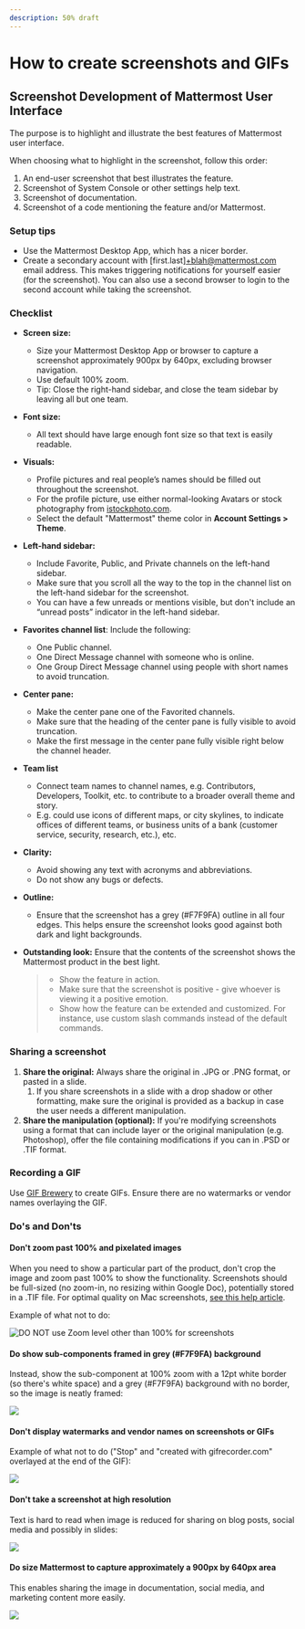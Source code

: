 ```yaml
---
description: 50% draft
---
```


# How to create screenshots and GIFs

## Screenshot Development of Mattermost User Interface

The purpose is to highlight and illustrate the best features of Mattermost user interface.

When choosing what to highlight in the screenshot, follow this order:

1. An end-user screenshot that best illustrates the feature.
2. Screenshot of System Console or other settings help text.
3. Screenshot of documentation.
4. Screenshot of a code mentioning the feature and/or Mattermost.

### Setup tips

* Use the Mattermost Desktop App, which has a nicer border.
* Create a secondary account with \[first.last\]+blah@mattermost.com email address. This makes triggering notifications for yourself easier \(for the screenshot\). You can also use a second browser to login to the second account while taking the screenshot.

### Checklist

* **Screen size:**
  * Size your Mattermost Desktop App or browser to capture a screenshot approximately 900px by 640px, excluding browser navigation.
  * Use default 100% zoom.
  * Tip: Close the right-hand sidebar, and close the team sidebar by leaving all but one team.
* **Font size:**
  * All text should have large enough font size so that text is easily readable.
* **Visuals:**
  * Profile pictures and real people’s names should be filled out throughout the screenshot.
  * For the profile picture, use either normal-looking Avatars or stock photography from [istockphoto.com](https://www.istockphoto.com/).
  * Select the default "Mattermost" theme color in **Account Settings > Theme**.
* **Left-hand sidebar:**
  * Include Favorite, Public, and Private channels on the left-hand sidebar.
  * Make sure that you scroll all the way to the top in the channel list on the left-hand sidebar for the screenshot.
  * You can have a few unreads or mentions visible, but don't include an “unread posts” indicator in the left-hand sidebar.
* **Favorites channel list**: Include the following:
  * One Public channel.
  * One Direct Message channel with someone who is online.
  * One Group Direct Message channel using people with short names to avoid truncation.
* **Center pane:**
  * Make the center pane one of the Favorited channels.
  * Make sure that the heading of the center pane is fully visible to avoid truncation.
  * Make the first message in the center pane fully visible right below the channel header.
* **Team list**
  * Connect team names to channel names, e.g. Contributors, Developers, Toolkit, etc. to contribute to a broader overall theme and story.
  * E.g. could use icons of different maps, or city skylines, to indicate offices of different teams, or business units of a bank (customer service, security, research, etc.), etc.
* **Clarity:** 
  * Avoid showing any text with acronyms and abbreviations.
  * Do not show any bugs or defects.
* **Outline:**
  * Ensure that the screenshot has a grey \(\#F7F9FA\) outline in all four edges. This helps ensure the screenshot looks good against both dark and light backgrounds.
* **Outstanding look:** Ensure that the contents of the screenshot shows the Mattermost product in the best light.

  > * Show the feature in action.
  > * Make sure that the screenshot is positive - give whoever is viewing it a positive emotion.
  > * Show how the feature can be extended and customized. For instance, use custom slash commands instead of the default commands.

### Sharing a screenshot

1. **Share the original:** Always share the original in .JPG or .PNG format, or pasted in a slide.
   1. If you share screenshots in a slide with a drop shadow or other formatting, make sure the original is provided as a backup in case the user needs a different manipulation.
2. **Share the manipulation \(optional\):** If you're modifying screenshots using a format that can include layer or the original manipulation \(e.g. Photoshop\), offer the file containing modifications if you can in .PSD or .TIF format.

### Recording a GIF

Use [GIF Brewery](https://gfycat.com/gifbrewery) to create GIFs. Ensure there are no watermarks or vendor names overlaying the GIF.

### Do's and Don'ts

#### Don't zoom past 100% and pixelated images

When you need to show a particular part of the product, don't crop the image and zoom past 100% to show the functionality. Screenshots should be full-sized (no zoom-in, no resizing within Google Doc), potentially stored in a .TIF file. For optimal quality on Mac screenshots, [see this help article](https://graphicdesign.stackexchange.com/questions/30081/highest-quality-website-screenshot/30142#30142).

Example of what not to do:

![DO NOT use Zoom level other than 100% for screenshots](../../../.gitbook/assets/screenshot_guidelines.png)

#### Do show sub-components framed in grey \(\#F7F9FA\) background

Instead, show the sub-component at 100% zoom with a 12pt white border \(so there's white space\) and a grey \(\#F7F9FA\) background with no border, so the image is neatly framed:

![](../../../.gitbook/assets/screenshot_guidelines2.png)

#### Don't display watermarks and vendor names on screenshots or GIFs

Example of what not to do \("Stop" and "created with gifrecorder.com" overlayed at the end of the GIF\):

![](../../../.gitbook/assets/screenshot_guidelines3.png)

#### Don't take a screenshot at high resolution

Text is hard to read when image is reduced for sharing on blog posts, social media and possibly in slides:

![](../../../.gitbook/assets/screenshot_guidelines4.png)

#### Do size Mattermost to capture approximately a 900px by 640px area

This enables sharing the image in documentation, social media, and marketing content more easily.

![](../../../.gitbook/assets/screenshot_guidelines5.png)
